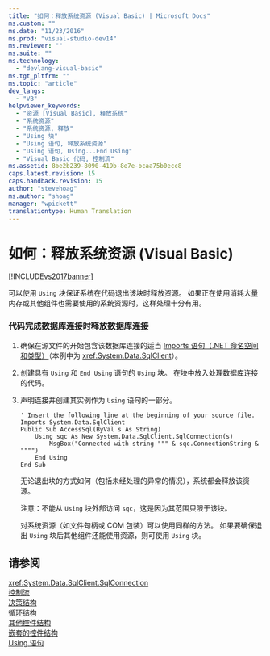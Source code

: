 ```yaml
---
title: "如何：释放系统资源 (Visual Basic) | Microsoft Docs"
ms.custom: ""
ms.date: "11/23/2016"
ms.prod: "visual-studio-dev14"
ms.reviewer: ""
ms.suite: ""
ms.technology: 
  - "devlang-visual-basic"
ms.tgt_pltfrm: ""
ms.topic: "article"
dev_langs: 
  - "VB"
helpviewer_keywords: 
  - "资源 [Visual Basic], 释放系统"
  - "系统资源"
  - "系统资源, 释放"
  - "Using 块"
  - "Using 语句, 释放系统资源"
  - "Using 语句, Using...End Using"
  - "Visual Basic 代码, 控制流"
ms.assetid: 8be2b239-8090-419b-8e7e-bcaa75b0ecc8
caps.latest.revision: 15
caps.handback.revision: 15
author: "stevehoag"
ms.author: "shoag"
manager: "wpickett"
translationtype: Human Translation
---
```

# 如何：释放系统资源 (Visual Basic)
[!INCLUDE[vs2017banner](../../../../csharp/includes/vs2017banner.md)]

可以使用 `Using` 块保证系统在代码退出该块时释放资源。  如果正在使用消耗大量内存或其他组件也需要使用的系统资源时，这样处理十分有用。  
  
### 代码完成数据库连接时释放数据库连接  
  
1.  确保在源文件的开始包含该数据库连接的适当 [Imports 语句（.NET 命名空间和类型）](../../../../visual-basic/language-reference/statements/imports-statement-net-namespace-and-type.md)（本例中为 <xref:System.Data.SqlClient>）。  
  
2.  创建具有 `Using` 和 `End Using` 语句的 `Using` 块。  在块中放入处理数据库连接的代码。  
  
3.  声明连接并创建其实例作为 `Using` 语句的一部分。  
  
    ```  
    ' Insert the following line at the beginning of your source file.  
    Imports System.Data.SqlClient  
    Public Sub AccessSql(ByVal s As String)  
        Using sqc As New System.Data.SqlClient.SqlConnection(s)  
            MsgBox("Connected with string """ & sqc.ConnectionString & """")  
        End Using  
    End Sub  
    ```  
  
     无论退出块的方式如何（包括未经处理的异常的情况），系统都会释放该资源。  
  
     注意：不能从 `Using` 块外部访问 `sqc`，这是因为其范围只限于该块。  
  
     对系统资源（如文件句柄或 COM 包装）可以使用同样的方法。  如果要确保退出 `Using` 块后其他组件还能使用资源，则可使用 `Using` 块。  
  
## 请参阅  
 <xref:System.Data.SqlClient.SqlConnection>   
 [控制流](../../../../visual-basic/programming-guide/language-features/control-flow/index.md)   
 [决策结构](../../../../visual-basic/programming-guide/language-features/control-flow/decision-structures.md)   
 [循环结构](../../../../visual-basic/programming-guide/language-features/control-flow/loop-structures.md)   
 [其他控件结构](../../../../visual-basic/programming-guide/language-features/control-flow/other-control-structures.md)   
 [嵌套的控件结构](../../../../visual-basic/programming-guide/language-features/control-flow/nested-control-structures.md)   
 [Using 语句](../../../../visual-basic/language-reference/statements/using-statement.md)
